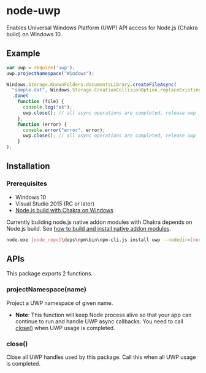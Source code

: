node-uwp
==========

Enables Universal Windows Platform (UWP) API access for Node.js (Chakra build)
on Windows 10.

Example
-------

```javascript
var uwp = require('uwp');
uwp.projectNamespace("Windows");

Windows.Storage.KnownFolders.documentsLibrary.createFileAsync(
  "sample.dat", Windows.Storage.CreationCollisionOption.replaceExisting)
  .done(
    function (file) {
      console.log("ok");
      uwp.close(); // all async operations are completed, release uwp
    },
    function (error) {
      console.error("error", error);
      uwp.close(); // all async operations are completed, release uwp
    }
);
```

Installation
------------

### Prerequisites

 * Windows 10
 * Visual Studio 2015 (RC or later)
 * [Node.js build with Chakra on Windows](https://github.com/Microsoft/node/blob/ch0.12/README.md#windows_with_chakra)

Currently building node.js native addon modules with Chakra depends
on Node.js build. See [how to build and install native addon modules](https://github.com/Microsoft/node/blob/ch0.12/README.md#build_native_addon_modules_with_chakra).

```sh
node.exe [node_repo]\deps\npm\bin\npm-cli.js install uwp --nodedir=[node_repo]
```

APIs
----

This package exports 2 functions.

### projectNamespace(name)

Project a UWP namespace of given name.

* **Note**: This function will keep Node process alive so that your app can
  continue to run and handle UWP async callbacks. You need to call
  [close()](#close) when UWP usage is completed.

<a name="close"></a>
### close()

Close all UWP handles used by this package. Call this when all UWP usage is
completed.

